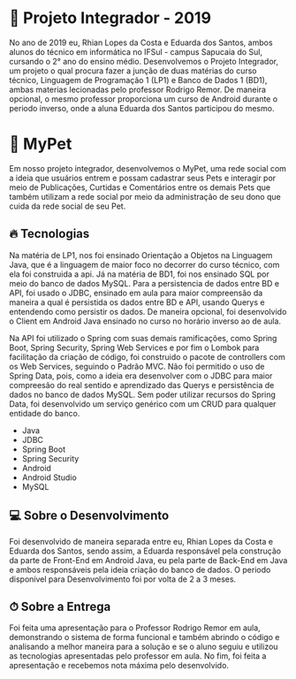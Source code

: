 # 🎯 Projeto Integrador - 2019

No ano de 2019 eu, Rhian Lopes da Costa e Eduarda dos Santos, ambos alunos do técnico em informática no IFSul - campus Sapucaia do Sul, cursando o 2° ano do ensino médio. Desenvolvemos o Projeto Integrador, um projeto o qual procura fazer a junção de duas matérias do curso técnico, Linguagem de Programação 1 (LP1) e Banco de Dados 1 (BD1), ambas materias lecionadas pelo professor Rodrigo Remor. De maneira opcional, o mesmo professor proporciona um curso de Android durante o periodo inverso, onde a aluna Eduarda dos Santos participou do mesmo. 

# 🐶 MyPet

Em nosso projeto integrador, desenvolvemos o MyPet, uma rede social com a ideia que usuários entrem e possam cadastrar seus Pets e interagir por meio de Publicações, Curtidas e Comentários entre os demais Pets que também utilizam a rede social por meio da administração de seu dono que cuida da rede social de seu Pet.

## 🔥 Tecnologias

Na matéria de LP1, nos foi ensinado Orientação a Objetos na Linguagem Java, que é a linguagem de maior foco no decorrer do curso técnico, com ela foi construida a api. Já na matéria de BD1, foi nos ensinado SQL por meio do banco de dados MySQL. Para a persistencia de dados entre BD e API, foi usado o JDBC, ensinado em aula para maior compreensão da maneira a qual é persistida os dados entre BD e API, usando Querys e entendendo como persistir os dados. De maneira opcional, foi desenvolvido o Client em Android Java ensinado no curso no horário inverso ao de aula.

Na API foi utilizado o Spring com suas demais ramificações, como Spring Boot, Spring Security, Spring Web Services e por fim o Lombok para facilitação da criação de código, foi construido o pacote de controllers com os Web Services, seguindo o Padrão MVC. Não foi permitido o uso de Spring Data, pois, como a ideia era desenvolver com o JDBC para maior compreesão do real sentido e aprendizado das Querys e persistência de dados no banco de dados MySQL. Sem poder utilizar recursos do Spring Data, foi desenvolvido um serviço genérico com um CRUD para qualquer entidade do banco.

- Java
- JDBC
- Spring Boot
- Spring Security
- Android
- Android Studio
- MySQL

## 💻 Sobre o Desenvolvimento

Foi desenvolvido de maneira separada entre eu, Rhian Lopes da Costa e Eduarda dos Santos, sendo assim, a Eduarda responsável pela construção da parte de Front-End em Android Java, eu pela parte de Back-End em Java e ambos responsáveis pela ideia criação do banco de dados. O periodo disponível para Desenvolvimento foi por volta de 2 a 3 meses.

## ⏱ Sobre a Entrega

Foi feita uma apresentação para o Professor Rodrigo Remor em aula, demonstrando o sistema de forma funcional e também abrindo o código e analisando a melhor maneira para a solução e se o aluno seguiu e utilizou as tecnologias apresentadas pelo professor em aula. No fim, foi feita a apresentação e recebemos nota máxima pelo desenvolvido.

